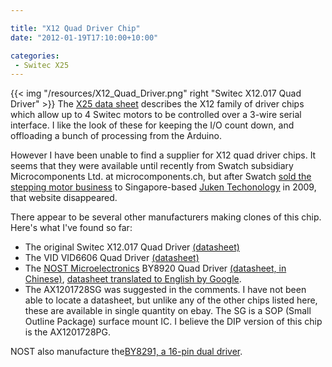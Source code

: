```yaml
---

title: "X12 Quad Driver Chip"
date: "2012-01-19T17:10:00+10:00"

categories:
 - Switec X25
---
```

{{< img "/resources/X12_Quad_Driver.png" right "Switec X12.017 Quad Driver" >}}
The [X25 data sheet](/resources/switec/X25_xxx_01_SP_E-1.pdf)
describes the X12 family of driver chips which allow
up to 4 Switec motors to be controlled over a 3-wire serial interface.
I like the look of these for keeping the I/O count down, and offloading
a bunch of processing from the Arduino.
<!--more-->
However I have been unable to find a supplier for X12 quad driver chips.
It seems that they were available until recently
from Swatch subsidiary Microcomponents Ltd. at microcomponents.ch,
but after Swatch
[sold the stepping motor business](http://www.swatchgroup.com/en/services/archive/2009/swatch_group_sale_of_microcomponents_automotive_business_activities_to_juken_technology)
to Singapore-based [Juken Techonology](http://www.jukenswisstech.com) in 2009,
that website disappeared.

There appear to be several other manufacturers making clones of this chip.  Here's what I've found so far:

 - The original Switec X12.017 Quad Driver [(datasheet)](/resources/switec/X12_017.pdf)
 - The VID VID6606 Quad Driver [(datasheet)](/resources/vid/2009111391612_VID6606%20manual%20060927.pdf)
 - The [NOST Microelectronics](http://www.nostm.com) BY8920  Quad Driver [(datasheet, in Chinese)](/resources/nost/1428412011616by8290datasheet.pdf), [datasheet translated to English by Google](http://translate.google.com.au/translate?hl=en&sl=zh-CN&tl=en&u=http%3A%2F%2Fguy.carpenter.id.au%2Fgaugette%2Fresources%2Fnost%2F1428412011616by8290datasheet.pdf).
 - The AX1201728SG was suggested in the comments.  I have not been able to locate a datasheet, but unlike any of the other chips listed here, these are available in single quantity on ebay.  The SG is a SOP (Small Outline Package) surface mount IC.  I believe the DIP version of this chip is the AX1201728PG.

NOST also manufacture the[BY8291, a 16-pin dual driver](/resources/nost/17641201167by8291datasheet.pdf).
